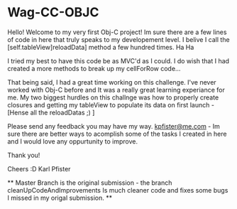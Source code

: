 # Wag-CC-OBJC

Hello! Welcome to my very first Obj-C project! Im sure there are a few lines of code in here that truly speaks to my developement level. I belive I call the [self.tableView]reloadData] method a few hundred times. Ha Ha

I tried my best to have this code be as MVC'd as I could. I do wish that I had created a more methods to break up my cellForRow code...

That being said, I had a great time working on this challenge. I've never worked with Obj-C before and It was a really great learning experiance for me. My two biggest hurdles on this challnge was how to properly create closures and getting my tableView to populate its data on first launch - [Hense all the reloadDatas ;) ]

Please send any feedback you may have my way. kpfister@me.com - Im sure there are better ways to acomplish some of the tasks I created in here and I would love any oppurtunity to improve.

Thank you!

Cheers :D 
Karl Pfister

** Master Branch is the original submission - the branch cleanUpCodeAndImprovements Is much cleaner code and fixes some bugs I missed in my origal submission. ** 


